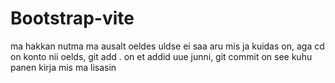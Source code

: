 # Bootstrap-vite
ma hakkan nutma
ma ausalt oeldes uldse ei saa aru mis ja kuidas on, aga cd on konto nii oelds, git add . on et addid uue junni, git commit on see kuhu panen kirja mis ma lisasin
